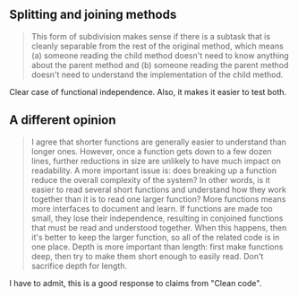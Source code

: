 ## Splitting and joining methods

> This form of subdivision makes sense if there is a subtask that is cleanly
> separable from the rest of the original method, which means (a) someone reading
> the child method doesn't need to know anything about the parent method and (b)
> someone reading the parent method doesn't need to understand the implementation
> of the child method.

Clear case of functional independence. Also, it makes it easier to test both.


## A different opinion

> I agree that shorter functions are generally easier to understand than longer
> ones. However, once a function gets down to a few dozen lines, further reductions
> in size are unlikely to have much impact on readability. A more important issue
> is: does breaking up a function reduce the overall complexity of the system? In
> other words, is it easier to read several short functions and understand how they
> work together than it is to read one larger function? More functions means more
> interfaces to document and learn. If functions are made too small, they lose their
> independence, resulting in conjoined functions that must be read and understood
> together. When this happens, then it's better to keep the larger function, so all
> of the related code is in one place. Depth is more important than length: first make
> functions deep, then try to make them short enough to easily read. Don't sacrifice
> depth for length.

I have to admit, this is a good response to claims from "Clean code".